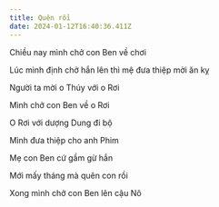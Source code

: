 ```yaml
---
title: Quên rồi
date: 2024-01-12T16:40:36.411Z
---
```


Chiều nay mình chở con Ben về chơi

Lúc mình định chở hắn lên thì mệ đưa thiệp mời ăn kỵ

Người ta mời o Thúy với o Rơi

Mình chở con Ben về o Rơi

O Rơi với dượng Dung đi bộ

Mình đưa thiệp cho anh Phim

Mẹ con Ben cứ gầm gừ hắn

Mới mấy tháng mà quên con rồi

Xong mình chở con Ben lên cậu Nô
